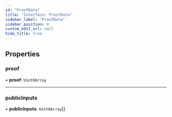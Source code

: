 ```yaml
---
id: "ProofData"
title: "Interface: ProofData"
sidebar_label: "ProofData"
sidebar_position: 0
custom_edit_url: null
hide_title: true
---
```


## Properties

### proof

• **proof**: `Uint8Array`

___

### publicInputs

• **publicInputs**: `Uint8Array`[]
